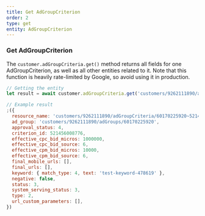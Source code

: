 ```yaml
---
title: Get AdGroupCriterion
order: 2
type: get
entity: AdGroupCriterion
---
```


### Get AdGroupCriterion

The `customer.adGroupCriteria.get()` method returns all fields for one AdGroupCriterion, as well as all other entities related to it. Note that this function is heavily rate-limited by Google, so avoid using it in production.

```javascript
// Getting the entity
let result = await customer.adGroupCriteria.get('customers/9262111890/adGroupCriteria/60170225920~521456008776')
```

```javascript
// Example result
;({
  resource_name: 'customers/9262111890/adGroupCriteria/60170225920~521456008776',
  ad_group: 'customers/9262111890/adGroups/60170225920',
  approval_status: 4,
  criterion_id: 521456008776,
  effective_cpc_bid_micros: 1000000,
  effective_cpc_bid_source: 6,
  effective_cpm_bid_micros: 10000,
  effective_cpm_bid_source: 6,
  final_mobile_urls: [],
  final_urls: [],
  keyword: { match_type: 4, text: 'test-keyword-478619' },
  negative: false,
  status: 3,
  system_serving_status: 3,
  type: 2,
  url_custom_parameters: [],
})
```
